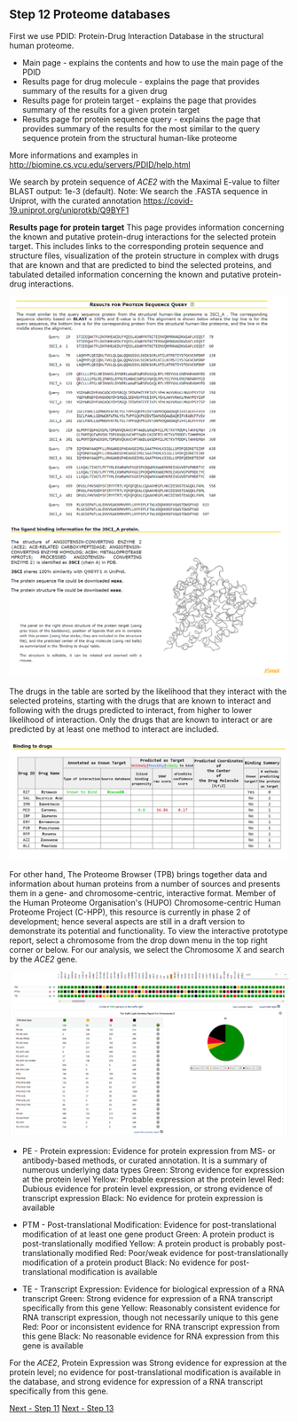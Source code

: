 ## Step 12 Proteome databases

First we use PDID: Protein-Drug Interaction Database in the structural human proteome. 

* Main page - explains the contents and how to use the main page of the PDID
* Results page for drug molecule - explains the page that provides summary of the results for a given drug
* Results page for protein target - explains the page that provides summary of the results for a given protein target
* Results page for protein sequence query - explains the page that provides summary of the results for the most similar to the query sequence protein from the structural human-like proteome

More informations and examples in <http://biomine.cs.vcu.edu/servers/PDID/help.html>

We search by protein sequence of *ACE2* with the Maximal E-value to filter BLAST output: 1e-3 (default).
Note: We search the .FASTA sequence in Uniprot, with the curated annotation <https://covid-19.uniprot.org/uniprotkb/Q9BYF1>

**Results page for protein target**
This page provides information concerning the known and putative protein-drug interactions for the selected protein target. This includes links to the corresponding protein sequence and structure files, visualization of the protein structure in complex with drugs that are known and that are predicted to bind the selected proteins, and tabulated detailed information concerning the known and putative protein-drug interactions. 

<img src= "./images/pdid-1.PNG">
<img src= "./images/pdid02.PNG">

The drugs in the table are sorted by the likelihood that they interact with the selected proteins, starting with the drugs that are known to interact and following with the drugs predicted to interact, from higher to lower likelihood of interaction. Only the drugs that are known to interact or are predicted by at least one method to interact are included.

<img src= "./images/pdid3.PNG">

For other hand, The Proteome Browser (TPB) brings together data and information about human proteins from a number of sources and presents them in a gene- and chromosome-centric, interactive format. Member of the Human Proteome Organisation's (HUPO) Chromosome-centric Human Proteome Project (C-HPP), this resource is currently in phase 2 of development; hence several aspects are still in a draft version to demonstrate its potential and functionality. To view the interactive prototype report, select a chromosome from the drop down menu in the top right corner or below.
For our analysis, we select the Chromosome X and search by the *ACE2* gene.

<img src= "./images/thpb-1.PNG">

* PE - Protein expression: Evidence for protein expression from MS- or antibody-based methods, or curated annotation. It is a summary of numerous underlying data types
Green: Strong evidence for expression at the protein level
Yellow: Probable expression at the protein level
Red: Dubious evidence for protein level expression, or strong evidence of transcript expression
Black: No evidence for protein expression is available

* PTM - Post-translational Modification: Evidence for post-translational modification of at least one gene product
Green: A protein product is post-translationally modified
Yellow: A protein product is probably post-translationally modified
Red: Poor/weak evidence for post-translationally modification of a protein product
Black: No evidence for post-translational modification is available

* TE - Transcript Expression: Evidence for biological expression of a RNA transcript
Green: Strong evidence for expression of a RNA transcript specifically from this gene
Yellow: Reasonably consistent evidence for RNA transcript expression, though not necessarily unique to this gene
Red: Poor or inconsistent evidence for RNA transcript expression from this gene
Black: No reasonable evidence for RNA expression from this gene is available

For the *ACE2*, Protein Expression was Strong evidence for expression at the protein level; no evidence for post-translational modification is available in the database, and strong evidence for expression of a RNA transcript specifically from this gene.


[Next - Step 11](./page11.md) [Next - Step 13](./page13.md)

